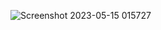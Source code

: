 ![Screenshot 2023-05-15 015727](https://github.com/faizan8349/100-days-RTL/assets/131616660/0d97bf7d-84dd-447d-a9a9-92ccfdb2ca32)
